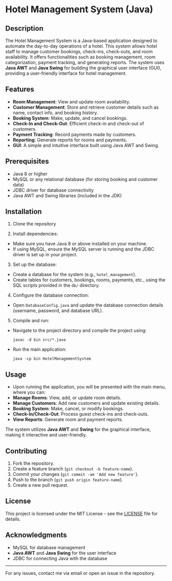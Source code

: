 # Hotel Management System (Java)

## Description
The Hotel Management System is a Java-based application designed to automate the day-to-day operations of a hotel. This system allows hotel staff to manage customer bookings, check-ins, check-outs, and room availability. It offers functionalities such as booking management, room categorization, payment tracking, and generating reports. The system uses **Java AWT** and **Java Swing** for building the graphical user interface (GUI), providing a user-friendly interface for hotel management.

## Features
- **Room Management**: View and update room availability.
- **Customer Management**: Store and retrieve customer details such as name, contact info, and booking history.
- **Booking System**: Make, update, and cancel bookings.
- **Check-In and Check-Out**: Efficient check-in and check-out of customers.
- **Payment Tracking**: Record payments made by customers.
- **Reporting**: Generate reports for rooms and payments.
- **GUI**: A simple and intuitive interface built using Java AWT and Swing.

## Prerequisites
- Java 8 or higher
- MySQL or any relational database (for storing booking and customer data)
- JDBC driver for database connectivity
- Java AWT and Swing libraries (included in the JDK)

## Installation

1. Clone the repository

2. Install dependencies:
- Make sure you have Java 8 or above installed on your machine.
- If using MySQL, ensure the MySQL server is running and the JDBC driver is set up in your project.

3. Set up the database:
- Create a database for the system (e.g., `hotel_management`).
- Create tables for customers, bookings, rooms, payments, etc., using the SQL scripts provided in the `db/` directory.

4. Configure the database connection:
- Open `DatabaseConfig.java` and update the database connection details (username, password, and database URL).

5. Compile and run:
- Navigate to the project directory and compile the project using:
  ```
  javac -d bin src/*.java
  ```
- Run the main application:
  ```
  java -cp bin HotelManagementSystem
  ```

## Usage
- Upon running the application, you will be presented with the main menu, where you can:
- **Manage Rooms**: View, add, or update room details.
- **Manage Customers**: Add new customers and update existing details.
- **Booking System**: Make, cancel, or modify bookings.
- **Check-In/Check-Out**: Process guest check-ins and check-outs.
- **View Reports**: Generate room and payment reports.

The system utilizes **Java AWT** and **Swing** for the graphical interface, making it interactive and user-friendly.

## Contributing
1. Fork the repository.
2. Create a feature branch (`git checkout -b feature-name`).
3. Commit your changes (`git commit -am 'Add new feature'`).
4. Push to the branch (`git push origin feature-name`).
5. Create a new pull request.

## License
This project is licensed under the MIT License - see the [LICENSE](LICENSE) file for details.

## Acknowledgments
- MySQL for database management
- **Java AWT** and **Java Swing** for the user interface
- JDBC for connecting Java with the database

---

For any issues, contact me via email or open an issue in the repository.

